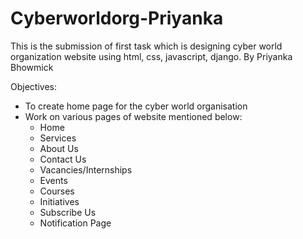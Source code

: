 # Cyberworldorg-Priyanka
This is the submission of first task which is designing cyber world organization website using html, css, javascript, django. By Priyanka Bhowmick 


Objectives:
- To create home page for the cyber world organisation
- Work on various pages of website mentioned below:
  - Home
  - Services
  - About Us
  - Contact Us
  - Vacancies/Internships
  - Events
  - Courses
  - Initiatives
  - Subscribe Us
  - Notification Page
